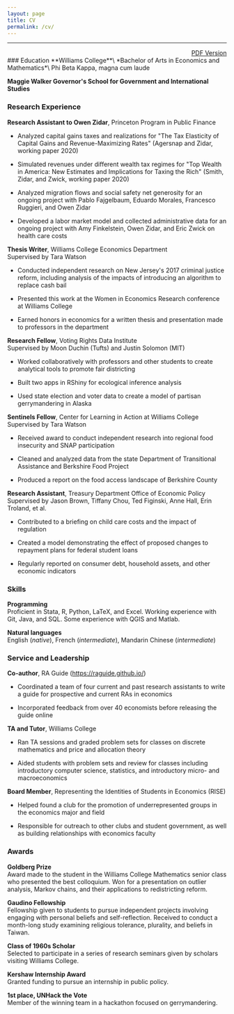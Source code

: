 ```yaml
---
layout: page
title: CV
permalink: /cv/
---
```



------------------------------------------------------------------------
<div style="text-align: right;">
<a style="text-align: right;" href="/pdfs/Elhai_CV_web.pdf">PDF Version</a>
</div>
### Education
**Williams College**\
*Bachelor of Arts in Economics and Mathematics*\
Phi Beta Kappa, magna cum laude

**Maggie Walker Governor's School for Government and International
Studies**

### Research Experience
**Research Assistant to Owen Zidar**, Princeton Program in Public
Finance

* Analyzed capital gains taxes and realizations for "The Tax Elasticity of
Capital Gains and Revenue-Maximizing Rates\" (Agersnap and Zidar,
working paper 2020)

* Simulated revenues under different wealth tax regimes for "Top Wealth in
America: New Estimates and Implications for Taxing the Rich\" (Smith,
Zidar, and Zwick, working paper 2020)

* Analyzed migration flows and social safety net generosity for an ongoing
project with Pablo Fajgelbaum, Eduardo Morales, Francesco Ruggieri, and
Owen Zidar

* Developed a labor market model and collected administrative data for an
ongoing project with Amy Finkelstein, Owen Zidar, and Eric Zwick on
health care costs

**Thesis Writer**, Williams College Economics Department\
Supervised by Tara Watson

* Conducted independent research on New Jersey's 2017 criminal justice
reform, including analysis of the impacts of introducing an algorithm to
replace cash bail

* Presented this work at the Women in Economics Research conference at
Williams College

* Earned honors in economics for a written thesis and presentation made to
professors in the department

**Research Fellow**, Voting Rights Data Institute\
Supervised by Moon Duchin (Tufts) and Justin Solomon (MIT)

* Worked collaboratively with professors and other students to create
analytical tools to promote fair districting

* Built two apps in RShiny for ecological inference analysis

* Used state election and voter data to create a model of partisan
gerrymandering in Alaska

**Sentinels Fellow**, Center for Learning in Action at Williams College\
Supervised by Tara Watson

* Received award to conduct independent research into regional food
insecurity and SNAP participation

* Cleaned and analyzed data from the state Department of Transitional
Assistance and Berkshire Food Project

* Produced a report on the food access landscape of Berkshire County

**Research Assistant**, Treasury Department Office of Economic Policy\
Supervised by Jason Brown, Tiffany Chou, Ted Figinski, Anne Hall, Erin
Troland, et al.

* Contributed to a briefing on child care costs and the impact of
regulation

* Created a model demonstrating the effect of proposed changes to
repayment plans for federal student loans

* Regularly reported on consumer debt, household assets, and other
economic indicators

### Skills
**Programming**\
Proficient in Stata, R, Python, LaTeX, and Excel. Working experience
with Git, Java, and SQL. Some experience with QGIS and Matlab.

**Natural languages**\
English (*native*), French (*intermediate*), Mandarin Chinese
(*intermediate*)

### Service and Leadership
**Co-author**, RA Guide (<https://raguide.github.io/>)

* Coordinated a team of four current and past research assistants to write
a guide for prospective and current RAs in economics

* Incorporated feedback from over 40 economists before releasing the guide
online

**TA and Tutor**, Williams College

* Ran TA sessions and graded problem sets for classes on discrete
mathematics and price and allocation theory

* Aided students with problem sets and review for classes including
introductory computer science, statistics, and introductory micro- and
macroeconomics

**Board Member**, Representing the Identities of Students in Economics
(RISE)

* Helped found a club for the promotion of underrepresented groups in the
economics major and field

* Responsible for outreach to other clubs and student government, as well
as building relationships with economics faculty

### Awards
**Goldberg Prize**\
Award made to the student in the Williams College Mathematics senior
class who presented the best colloquium. Won for a presentation on
outlier analysis, Markov chains, and their applications to redistricting
reform.

**Gaudino Fellowship**\
Fellowship given to students to pursue independent projects involving
engaging with personal beliefs and self-reflection. Received to conduct
a month-long study examining religious tolerance, plurality, and beliefs
in Taiwan.

**Class of 1960s Scholar**\
Selected to participate in a series of research seminars given by
scholars visiting Williams College.

**Kershaw Internship Award**\
Granted funding to pursue an internship in public policy.

**1st place, UNHack the Vote**\
Member of the winning team in a hackathon focused on gerrymandering.

